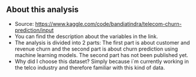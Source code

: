 ## About this analysis

* Source: https://www.kaggle.com/code/bandiatindra/telecom-churn-prediction/input
* You can find the description about the variables in the link.
* The analysis is divided into 2 parts: The first part is about customer and revenue churn and the second part is about churn prediction using machine learning models. The second part has not been published yet.
* Why did I choose this dataset? Simply because i´m currently working in the telco industry and therefore familiar with this kind of data.
